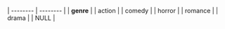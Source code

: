 | -------- | -------- |
| **genre** |
| action |
| comedy |
| horror |
| romance |
| drama |
| NULL |
